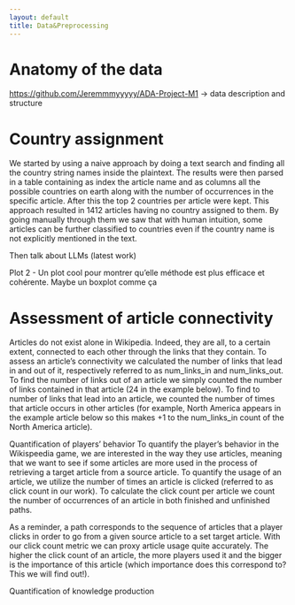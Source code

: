 ```yaml
---
layout: default
title: Data&Preprocessing
---
```


# Anatomy of the data
https://github.com/Jeremmmyyyyy/ADA-Project-M1 → data description and structure


# Country assignment 
We started by using a naive approach by doing a text search and finding all the country string names inside the plaintext. The results were then parsed in a table containing as index the article name and as columns all the possible countries on earth along with the number of occurrences in the specific article. After this the top 2 countries per article were kept. This approach resulted in 1412 articles having no country assigned to them. By going manually through them we saw that with human intuition, some articles can be further classified to countries even if the country name is not explicitly mentioned in the text.

Then talk about LLMs (latest work)

Plot 2 - Un plot cool pour montrer qu’elle méthode est plus efficace et cohérente. Maybe un boxplot comme ça 


# Assessment of article connectivity
Articles do not exist alone in Wikipedia. Indeed, they are all, to a certain extent, connected to each other through the links that they contain. To assess an article’s connectivity we calculated the number of links that lead in and out of it, respectively referred to as num_links_in and num_links_out. To find the number of links out of an article we simply counted the number of links contained in that article (24 in the example below). To find to number of links that lead into an article, we counted the number of times that article occurs in other articles (for example, North America appears in the example article below so this makes +1 to the num_links_in count of the North America article). 


Quantification of players’ behavior
To quantify the player’s behavior in the Wikispeedia game, we are interested in the way they use articles, meaning that we want to see if some articles are more used in the process of retrieving a target article from a source article. To quantify the usage of an article, we utilize the number of times an article is clicked (referred to as click count in our work). To calculate the click count per article we count the number of occurrences of an article in both finished and unfinished paths. 

As a reminder, a path corresponds to the sequence of articles that a player clicks in order to go from a given source article to a set target article. With our click count metric we can proxy article usage quite accurately. The higher the click count of an article, the more players used it and the bigger is the importance of this article (which importance does this correspond to? This we will find out!). 


Quantification of knowledge production 
